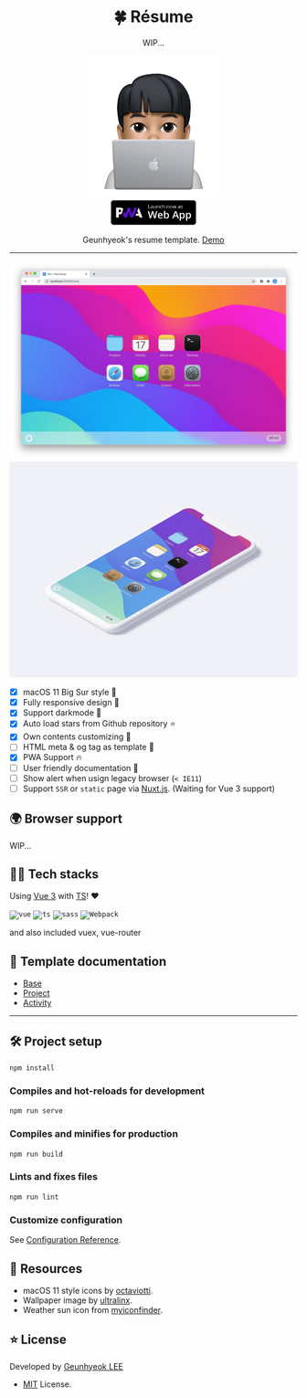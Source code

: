 <div align="center">

# 🍀 Résume

WIP...

  <img src="./src/assets/avatar.png" width="250">
  <br>
  <img src="./src/assets/pwa-support.png" width="150">

Geunhyeok's resume template. [Demo](https://this.geundung.dev)

---

<img src="./preview.jpg" width="600">
<img src="./preview.gif" width="600">

</div>

- [x] macOS 11 Big Sur style 🍎
- [x] Fully responsive design 📱
- [x] Support darkmode 🌚
- [x] Auto load stars from Github repository ⭐️
- [x] Own contents customizing 🎉
- [ ] HTML meta & og tag as template 👀
- [x] PWA Support 🔥
- [ ] User friendly documentation 🥰
- [ ] Show alert when usign legacy browser (`< IE11`)
- [ ] Support `SSR` or `static` page via [Nuxt.js](https://github.com/nuxt/nuxt.js). (Waiting for Vue 3 support)

## 🌍 Browser support

WIP...

## 👨‍💻 Tech stacks

Using [Vue 3](https://github.com/vuejs/vue-next) with [TS](https://github.com/microsoft/TypeScript)! ❤️

<code><img alt="vue" src="https://user-images.githubusercontent.com/26512984/88481837-ac3ed900-cf98-11ea-8a23-b53146870c81.jpg" width="32"></code>
<code><img alt="ts" src="https://user-images.githubusercontent.com/26512984/88481840-ae089c80-cf98-11ea-84f5-27da9f22c606.jpg" width="32"></code>
<code><img alt="sass" src="https://user-images.githubusercontent.com/26512984/88482103-2754bf00-cf9a-11ea-9e2f-075735d3db3c.jpg" width="32"></code>
<code><img alt="Webpack" src="https://user-images.githubusercontent.com/26512984/88482177-a21dda00-cf9a-11ea-82ad-d2dede682d37.jpg" width="32"></code>

and also included vuex, vue-router

## 📖 Template documentation

- [Base](./docs/BASE.md)
- [Project](./docs/PROJECT.md)
- [Activity](./docs/ACTIVITY.md)

---

## 🛠 Project setup

```
npm install
```

### Compiles and hot-reloads for development

```
npm run serve
```

### Compiles and minifies for production

```
npm run build
```

### Lints and fixes files

```
npm run lint
```

### Customize configuration

See [Configuration Reference](https://cli.vuejs.org/config/).

## 🎨 Resources

- macOS 11 style icons by [octaviotti](https://www.deviantart.com/octaviotti).
- Wallpaper image by [ultralinx](https://theultralinx.com/2018/11/gradient-wave-wallpaper-by-ultralinx).
- Weather sun icon from [myiconfinder](http://www.myiconfinder.com/icon/sun-heat-hot-weather-summer-sunshine/22781).

## ⭐️ License

Developed by [Geunhyeok LEE](https://github.com/leegeunhyeok)

- [MIT](./LICENSE) License.
